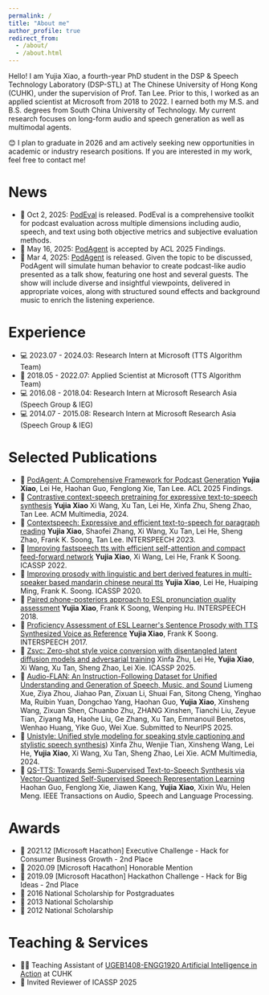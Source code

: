 ```yaml
---
permalink: /
title: "About me"
author_profile: true
redirect_from: 
  - /about/
  - /about.html
---
```


Hello! I am Yujia Xiao, a fourth-year PhD student in the DSP & Speech Technology Laboratory (DSP-STL) at The Chinese University of Hong Kong (CUHK), under the supervision of Prof. Tan Lee. Prior to this, I worked as an applied scientist at Microsoft from 2018 to 2022. I earned both my M.S. and B.S. degrees from South China University of Technology. My current research focuses on long-form audio and speech generation as well as multimodal agents. 

😊 I plan to graduate in 2026 and am actively seeking new opportunities in academic or industry research positions. If you are interested in my work, feel free to contact me!


News
======
<span class='anchor' id='news'></span>
- 🌟 Oct 2, 2025: [PodEval](https://github.com/yujxx/PodEval) is released. PodEval is a comprehensive toolkit for podcast evaluation across multiple dimensions including audio, speech, and text using both objective metrics and subjective evaluation methods. 
- 🌟 May 16, 2025: [PodAgent](https://github.com/yujxx/PodAgent) is accepted by ACL 2025 Findings.
- 🌟 Mar 4, 2025: [PodAgent](https://github.com/yujxx/PodAgent) is released. Given the topic to be discussed, PodAgent will simulate human behavior to create podcast-like audio presented as a talk show, featuring one host and several guests. The show will include diverse and insightful viewpoints, delivered in appropriate voices, along with structured sound effects and background music to enrich the listening experience.

Experience
======
<span class='anchor' id='experience'></span>
- 💻 2023.07 - 2024.03: Research Intern at Microsoft (TTS Algorithm Team)
- 💼 2018.05 - 2022.07: Applied Scientist at Microsoft (TTS Algorithm Team)
- 💻 2016.08 - 2018.04: Research Intern at Microsoft Research Asia (Speech Group & IEG)
- 💻 2014.07 - 2015.08: Research Intern at Microsoft Research Asia (Speech Group & IEG)

Selected Publications
======
<span class='anchor' id='publication'></span>
- 📖 [PodAgent: A Comprehensive Framework for Podcast Generation](https://arxiv.org/abs/2503.00455) **Yujia Xiao**, Lei He, Haohan Guo, Fenglong Xie, Tan Lee. ACL 2025 Findings.
- 📖 [Contrastive context-speech pretraining for expressive text-to-speech synthesis](https://dl.acm.org/doi/pdf/10.1145/3664647.3681348) **Yujia Xiao** Xi Wang, Xu Tan, Lei He, Xinfa Zhu, Sheng Zhao, Tan Lee. ACM Multimedia, 2024.
- 📖 [Contextspeech: Expressive and efficient text-to-speech for paragraph reading](https://arxiv.org/abs/2307.00782) **Yujia Xiao**, Shaofei Zhang, Xi Wang, Xu Tan, Lei He, Sheng Zhao, Frank K. Soong, Tan Lee. INTERSPEECH 2023.
- 📖 [Improving fastspeech tts with efficient self-attention and compact feed-forward network](https://ieeexplore.ieee.org/stamp/stamp.jsp?arnumber=9746408) **Yujia Xiao**, Xi Wang, Lei He, Frank K Soong. ICASSP 2022.
- 📖 [Improving prosody with linguistic and bert derived features in multi-speaker based mandarin chinese neural tts](https://ieeexplore.ieee.org/stamp/stamp.jsp?arnumber=9054337) **Yujia Xiao**, Lei He, Huaiping Ming, Frank K. Soong. ICASSP 2020.
- 📖 [Paired phone-posteriors approach to ESL pronunciation quality assessment](https://www.isca-archive.org/interspeech_2018/xiao18b_interspeech.pdf) **Yujia Xiao**, Frank K Soong, Wenping Hu. INTERSPEECH 2018.
- 📖 [Proficiency Assessment of ESL Learner's Sentence Prosody with TTS Synthesized Voice as Reference](https://www.isca-archive.org/interspeech_2017/xiao17_interspeech.pdf) **Yujia Xiao**, Frank K Soong. INTERSPEECH 2017.
- 📖 [Zsvc: Zero-shot style voice conversion with disentangled latent diffusion models and adversarial training](https://ieeexplore.ieee.org/stamp/stamp.jsp?arnumber=10888535) Xinfa Zhu, Lei He, **Yujia Xiao**, Xi Wang, Xu Tan, Sheng Zhao, Lei Xie. ICASSP 2025.
- 📖 [Audio-FLAN: An Instruction-Following Dataset for Unified Understanding and Generation of Speech, Music, and Sound](https://arxiv.org/pdf/2502.16584) Liumeng Xue, Ziya Zhou, Jiahao Pan, Zixuan Li, Shuai Fan, Sitong Cheng, Yinghao Ma, Ruibin Yuan, Dongchao Yang, Haohan Guo, **Yujia Xiao**, Xinsheng Wang, Zixuan Shen, Chuanbo Zhu, ZHANG Xinshen, Tianchi Liu, Zeyue Tian, Ziyang Ma, Haohe Liu, Ge Zhang, Xu Tan, Emmanouil Benetos, Wenhao Huang, Yike Guo, Wei Xue. Submitted to NeurIPS 2025.
- 📖 [Unistyle: Unified style modeling for speaking style captioning and stylistic speech synthesis](https://dl.acm.org/doi/pdf/10.1145/3664647.3681465)) Xinfa Zhu, Wenjie Tian, Xinsheng Wang, Lei He, **Yujia Xiao**, Xi Wang, Xu Tan, Sheng Zhao, Lei Xie. ACM Multimedia, 2024.
- 📖 [QS-TTS: Towards Semi-Supervised Text-to-Speech Synthesis via Vector-Quantized Self-Supervised Speech Representation Learning](https://arxiv.org/pdf/2309.00126) Haohan Guo, Fenglong Xie, Jiawen Kang, **Yujia Xiao**, Xixin Wu, Helen Meng. IEEE Transactions on Audio, Speech and Language Processing.


Awards
======
<span class='anchor' id='awards'></span>
- 🌟 2021.12 [Microsoft Hacathon] Executive Challenge - Hack for Consumer Business Growth - 2nd Place
- 🌟 2020.09 [Microsoft Hacathon] Honorable Mention
- 🌟 2019.09 [Microsoft Hacathon] Hackathon Challenge - Hack for Big Ideas - 2nd Place
- 🥇 2016 National Scholarship for Postgraduates
- 🥇 2013 National Scholarship
- 🥇 2012 National Scholarship
  
Teaching & Services
======
<span class='anchor' id='others'></span>
- 🧑‍🏫️ Teaching Assistant of [UGEB1408-ENGG1920 Artificial Intelligence in Action](https://www.oge.cuhk.edu.hk/course/ugeb1408-artificial-intelligence-in-action/) at CUHK
- 📑 Invited Reviewer of ICASSP 2025
